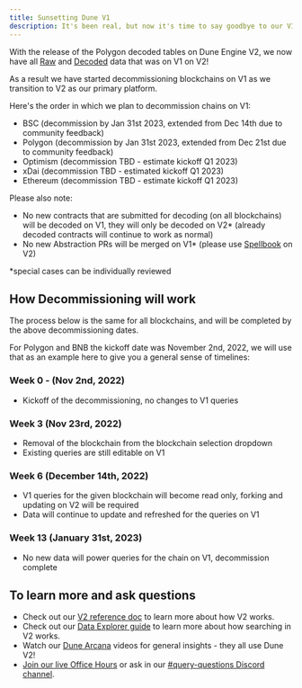 ```yaml
---
title: Sunsetting Dune V1
description: It's been real, but now it's time to say goodbye to our V1 platform.
---
```


With the release of the Polygon decoded tables on Dune Engine V2, we now have all [Raw](../reference/tables/raw/index.md) and [Decoded](../reference/tables/decoded/index.md) data that was on V1 on V2! 

As a result we have started decommissioning blockchains on V1 as we transition to V2 as our primary platform.

Here's the order in which we plan to decommission chains on V1: 

- BSC (decommission by Jan 31st 2023, extended from Dec 14th due to community feedback)
- Polygon (decommission by Jan 31st 2023, extended from Dec 21st due to community feedback) 
- Optimism (decommission TBD - estimate kickoff Q1 2023) 
- xDai (decommission TBD - estimated kickoff Q1 2023) 
- Ethereum (decommission TBD - estimate kickoff Q1 2023)  

Please also note:

- No new contracts that are submitted for decoding (on all blockchains) will be decoded on V1, they will only be decoded on V2* (already decoded contracts will continue to work as normal) 
- No new Abstraction PRs will be merged on V1* (please use [Spellbook](../spellbook/index.md) on V2)
 
*special cases can be individually reviewed 

## How Decommissioning will work

The process below is the same for all blockchains, and will be completed by the above decommissioning dates.

For Polygon and BNB the kickoff date was November 2nd, 2022, we will use that as an example here to give you a general sense of timelines: 

### Week 0 -  (Nov 2nd, 2022)

- Kickoff of the decommissioning, no changes to V1 queries

### Week 3 (Nov 23rd, 2022)

- Removal of the blockchain from the blockchain selection dropdown
- Existing queries are still editable on V1

### Week 6 (December 14th, 2022)

- V1 queries for the given blockchain will become read only, forking and updating on V2 will be required
- Data will continue to update and refreshed for the queries on V1

### Week 13 (January 31st, 2023)
- No new data will power queries for the chain on V1, decommission complete

## To learn more and ask questions

- Check out our [V2 reference doc](../reference/dune-v2/index.md) to learn more about how V2 works.
- Check out our [Data Explorer guide](../getting-started/queries/data-explorer.md) to learn more about how searching in V2 works.
- Watch our [Dune Arcana](https://dune.com/watch) videos for general insights - they all use Dune V2!
- [Join our live Office Hours](https://events.dune.com/) or ask in our [#query-questions Discord channel](https://discord.com/channels/757637422384283659/757641002138730588).

